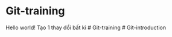 # Git-training
Hello world!
Tạo 1 thay đổi bất kì
#   G i t - t r a i n i n g  
 #   G i t - i n t r o d u c t i o n  
 